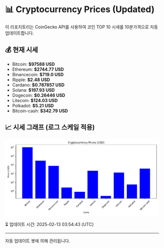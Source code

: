 
# 📊 Cryptocurrency Prices (Updated)

이 리포지토리는 CoinGecko API를 사용하여 코인 TOP 10 시세를 10분가격으로 자동 업데이트합니다.

## 💰 현재 시세
- Bitcoin: **$97588 USD**
- Ethereum: **$2744.77 USD**
- Binancecoin: **$719.0 USD**
- Ripple: **$2.48 USD**
- Cardano: **$0.787857 USD**
- Solana: **$197.93 USD**
- Dogecoin: **$0.26446 USD**
- Litecoin: **$124.03 USD**
- Polkadot: **$5.21 USD**
- Bitcoin-cash: **$342.79 USD**

## 📈 시세 그래프 (로그 스케일 적용)
![Crypto Prices](crypto_prices.png)

⏳ 업데이트 시간: 2025-02-13 03:54:43 (UTC)

---
자동 업데이트 봇에 의해 관리됩니다.
